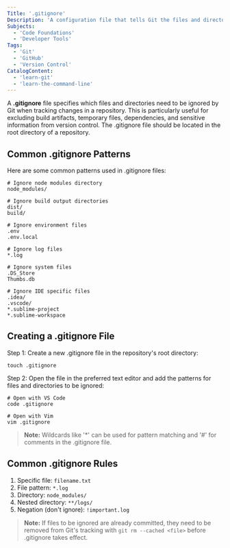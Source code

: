 ```yaml
---
Title: '.gitignore'
Description: 'A configuration file that tells Git the files and directories to be ignored when tracking changes in a repository.'
Subjects:
  - 'Code Foundations'
  - 'Developer Tools'
Tags:
  - 'Git'
  - 'GitHub'
  - 'Version Control'
CatalogContent:
  - 'learn-git'
  - 'learn-the-command-line'
---
```


A **.gitignore** file specifies which files and directories need to be ignored by Git when tracking changes in a repository. This is particularly useful for excluding build artifacts, temporary files, dependencies, and sensitive information from version control. The .gitignore file should be located in the root directory of a repository.

## Common .gitignore Patterns

Here are some common patterns used in .gitignore files:

```plaintext
# Ignore node modules directory
node_modules/

# Ignore build output directories
dist/
build/

# Ignore environment files
.env
.env.local

# Ignore log files
*.log

# Ignore system files
.DS_Store
Thumbs.db

# Ignore IDE specific files
.idea/
.vscode/
*.sublime-project
*.sublime-workspace
```

## Creating a .gitignore File

Step 1: Create a new .gitignore file in the repository's root directory:

```shell
touch .gitignore
```

Step 2: Open the file in the preferred text editor and add the patterns for files and directories to be ignored:

```shell
# Open with VS Code
code .gitignore

# Open with Vim
vim .gitignore
```

> **Note:** Wildcards like '\*' can be used for pattern matching and '#' for comments in the .gitignore file.

## Common .gitignore Rules

1. Specific file: `filename.txt`
2. File pattern: `*.log`
3. Directory: `node_modules/`
4. Nested directory: `**/logs/`
5. Negation (don't ignore): `!important.log`

> **Note:** If files to be ignored are already committed, they need to be removed from Git's tracking with `git rm --cached <file>` before .gitignore takes effect.

